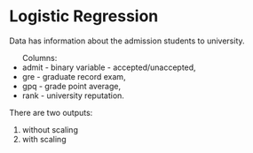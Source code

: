 # Logistic Regression

Data has information about the admission students to university.
<ul>Columns:
<li>admit - binary variable - accepted/unaccepted, </li>
<li>gre - graduate record exam, </li>
<li>gpq - grade point average, </li>
<li>rank - university reputation. </li>
</ul>

There are two outputs:
<ol>
<li> without scaling </li>
<li> with scaling </li>
</ol>

